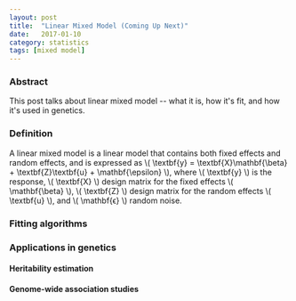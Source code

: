 ```yaml
---
layout: post
title:  "Linear Mixed Model (Coming Up Next)"
date:   2017-01-10
category: statistics
tags: [mixed model]
---
```


<script type="text/javascript" async
src="https://cdn.mathjax.org/mathjax/latest/MathJax.js?config=TeX-MML-AM_CHTML">
</script>

### Abstract

This post talks about linear mixed model -- what it is, how it's fit, and
how it's used in genetics.

### Definition

A linear mixed model is a linear model that contains both fixed effects and
random effects, and is expressed as
\\( \textbf{y} = \textbf{X}\mathbf{\beta} + \textbf{Z}\textbf{u} + \mathbf{\epsilon} \\),
where \\( \textbf{y} \\) is the response, \\( \textbf{X} \\) design matrix for
the fixed effects \\( \mathbf{\beta} \\), \\( \textbf{Z} \\) design matrix for
the random effects \\( \textbf{u} \\), and \\( \mathbf{ϵ} \\) random noise.

### Fitting algorithms

### Applications in genetics

#### Heritability estimation

#### Genome-wide association studies
